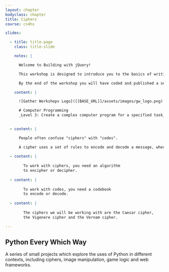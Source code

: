 ```yaml
---
layout: chapter
bodyclass: chapter
title: Ciphers
course: cs4hs

slides:

  - title: title-page
    class: title-slide

    notes: |

      Welcome to Building with jQuery!

      This workshop is designed to introduce you to the basics of writing JavaScript with jQuery.

      By the end of the workshop you will have coded and published a selection of small interactive code demos.

    content: |

      ![Gather Workshops Logo]([[BASE_URL]]/assets/images/gw_logo.png)

      # Computer Programming
      _Level 3: Create a complex computer program for a specified task_

  
  - content: |

      People often confuse "ciphers" with "codes". 

      A cipher uses a set of rules to encode and decode a message, whereas a code uses a set of pre-determined code words or symbols to encode a message.
  
  - content: |
  
        To work with ciphers, you need an algorithm 
        to encipher or decipher.
  
  - content: |
  
        To work with codes, you need a codebook 
        to encode or decode.
  
  - content: |
  
        The ciphers we will be working with are the Caesar cipher, 
        the Vigenere cipher and the Vernam cipher.

---
```


<section class="container" markdown="1">



</section>

<section class="container content-panel" markdown="1">

# Python Every Which Way

A series of small projects which explore the uses of Python in different contexts, including ciphers, image manipulation, game logic and web frameworks.

</section>

